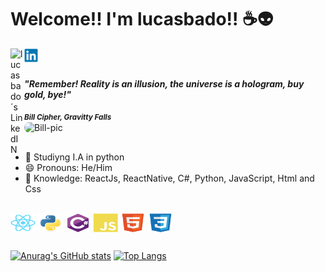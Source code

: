 # Welcome!! I'm lucasbado!! ☕👽

<a href="https://www.instagram.com/lucasbado/">
  <img align="left" alt="lucasbado´s LinkedIN" width="22px" src="https://raw.githubusercontent.com/gauravghongde/social-icons/master/SVG/Color/Instagram.svg" />
</a>
    
<a href="http://www.linkedin.com/in/lucasbado/">
  <img align="left" alt="lucasbado´s LinkedIN" width="22px" src="https://raw.githubusercontent.com/devicons/devicon/master/icons/linkedin/linkedin-original.svg" />
</a>

<br/>
<br/>

<div align="left">
  
  ___"Remember! Reality is an illusion, the universe is a hologram, buy gold, bye!"___ 
  
  ___<sub>Bill Cipher, Gravitty Falls</sub>___
 <br/>
 <img align="center" alt="Bill-pic" height="430" style="border-radius:50px;" 
 src="https://cdn.discordapp.com/attachments/1052606634674888754/1052607357848399923/Bill.gif">
<div/>


##

- 📘 Studiyng I.A in python
- 😄 Pronouns: He/Him
- 🧠 Knowledge: ReactJs, ReactNative, C#, Python, JavaScript, Html and Css

<div style="display: inline_block"><br>
  <img align="center" alt="lucasbado-React" height="30" width="40" src="https://raw.githubusercontent.com/devicons/devicon/master/icons/react/react-original.svg">
  <img align="center" alt="lucasbado-Python" height="30" width="40" src="https://raw.githubusercontent.com/devicons/devicon/master/icons/python/python-original.svg">
  <img align="center" alt="lucasbado-Csharp" height="30" width="40" src="https://raw.githubusercontent.com/devicons/devicon/master/icons/csharp/csharp-original.svg">
  <img align="center" alt="lucasbado-Js" height="30" width="40" src="https://raw.githubusercontent.com/devicons/devicon/master/icons/javascript/javascript-plain.svg">
  <img align="center" alt="lucasbado-HTML" height="30" width="40" src="https://raw.githubusercontent.com/devicons/devicon/master/icons/html5/html5-original.svg">
  <img align="center" alt="lucasbado-CSS" height="30" width="40" src="https://raw.githubusercontent.com/devicons/devicon/master/icons/css3/css3-original.svg">

</div>

##

 [![Anurag's GitHub stats](https://github-readme-stats.vercel.app/api?username=lucasbado&count_private=true&show_icons=true&theme=tokyonight)](https://github.com/anuraghazra/github-readme-stats)
 [![Top Langs](https://github-readme-stats.vercel.app/api/top-langs/?username=lucasbado&layout=compact&count_private=true&show_icons=true&theme=tokyonight&langs_count=6)](https://github.com/anuraghazra/github-readme-stats)
 



